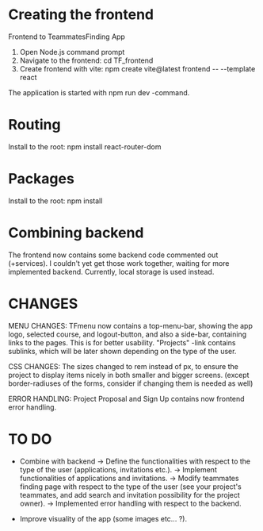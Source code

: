# Creating the frontend
Frontend to TeammatesFinding App

1. Open Node.js command prompt
2. Navigate to the frontend: cd TF_frontend
3. Create frontend with vite: npm create vite@latest frontend -- --template react

The application is started with npm run dev -command.

# Routing 
Install to the root: npm install react-router-dom

# Packages
Install to the root: npm install

# Combining backend
The frontend now contains some backend code commented out (+services). I couldn't yet get those work together, waiting for more implemented backend. 
Currently, local storage is used instead.

# CHANGES

MENU CHANGES:
TFmenu now contains a top-menu-bar, showing the app logo, selected course, and logout-button, and also a side-bar, containing links to the pages. This is for better usability.
"Projects" -link contains sublinks, which will be later shown depending on the type of the user.

CSS CHANGES:
The sizes changed to rem instead of px, to ensure the project to display items nicely in both smaller and bigger screens. (except border-radiuses of the forms, consider if changing them is needed as well)

ERROR HANDLING:
Project Proposal and Sign Up contains now frontend error handling.

# TO DO

- Combine with backend 
    -> Define the functionalities with respect to the type of the user (applications, invitations etc.).
    -> Implement functionalities of applications and invitations.
    -> Modify teammates finding page with respect to the type of the user (see your project's teammates, and add search and invitation possibility for the project owner).
    -> Implemented error handling with respect to the backend.

- Improve visuality of the app (some images etc... ?).

